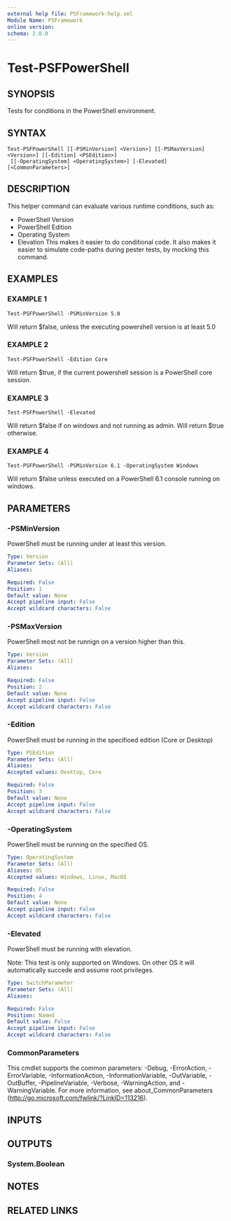 ```yaml
---
external help file: PSFramework-help.xml
Module Name: PSFramework
online version:
schema: 2.0.0
---
```


# Test-PSFPowerShell

## SYNOPSIS
Tests for conditions in the PowerShell environment.

## SYNTAX

```
Test-PSFPowerShell [[-PSMinVersion] <Version>] [[-PSMaxVersion] <Version>] [[-Edition] <PSEdition>]
 [[-OperatingSystem] <OperatingSystem>] [-Elevated] [<CommonParameters>]
```

## DESCRIPTION
This helper command can evaluate various runtime conditions, such as:
- PowerShell Version
- PowerShell Edition
- Operating System
- Elevation
This makes it easier to do conditional code.
It also makes it easier to simulate code-paths during pester tests, by mocking this command.

## EXAMPLES

### EXAMPLE 1
```
Test-PSFPowerShell -PSMinVersion 5.0
```

Will return $false, unless the executing powershell version is at least 5.0

### EXAMPLE 2
```
Test-PSFPowerShell -Edition Core
```

Will return $true, if the current powershell session is a PowerShell core session.

### EXAMPLE 3
```
Test-PSFPowerShell -Elevated
```

Will return $false if on windows and not running as admin.
Will return $true otherwise.

### EXAMPLE 4
```
Test-PSFPowerShell -PSMinVersion 6.1 -OperatingSystem Windows
```

Will return $false unless executed on a PowerShell 6.1 console running on windows.

## PARAMETERS

### -PSMinVersion
PowerShell must be running under at least this version.

```yaml
Type: Version
Parameter Sets: (All)
Aliases:

Required: False
Position: 1
Default value: None
Accept pipeline input: False
Accept wildcard characters: False
```

### -PSMaxVersion
PowerShell most not be runnign on a version higher than this.

```yaml
Type: Version
Parameter Sets: (All)
Aliases:

Required: False
Position: 2
Default value: None
Accept pipeline input: False
Accept wildcard characters: False
```

### -Edition
PowerShell must be running in the specifioed edition (Core or Desktop)

```yaml
Type: PSEdition
Parameter Sets: (All)
Aliases:
Accepted values: Desktop, Core

Required: False
Position: 3
Default value: None
Accept pipeline input: False
Accept wildcard characters: False
```

### -OperatingSystem
PowerShell must be running on the specified OS.

```yaml
Type: OperatingSystem
Parameter Sets: (All)
Aliases: OS
Accepted values: Windows, Linux, MacOS

Required: False
Position: 4
Default value: None
Accept pipeline input: False
Accept wildcard characters: False
```

### -Elevated
PowerShell must be running with elevation.

Note:
This test is only supported on Windows.
On other OS it will automatically succede and assume root privileges.

```yaml
Type: SwitchParameter
Parameter Sets: (All)
Aliases:

Required: False
Position: Named
Default value: False
Accept pipeline input: False
Accept wildcard characters: False
```

### CommonParameters
This cmdlet supports the common parameters: -Debug, -ErrorAction, -ErrorVariable, -InformationAction, -InformationVariable, -OutVariable, -OutBuffer, -PipelineVariable, -Verbose, -WarningAction, and -WarningVariable.
For more information, see about_CommonParameters (http://go.microsoft.com/fwlink/?LinkID=113216).

## INPUTS

## OUTPUTS

### System.Boolean
## NOTES

## RELATED LINKS
